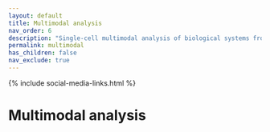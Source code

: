 ```yaml
---
layout: default
title: Multimodal analysis
nav_order: 6
description: "Single-cell multimodal analysis of biological systems from the Slavov Laboratory | Proteome biology "
permalink: multimodal
has_children: false
nav_exclude: true
---
```

{% include social-media-links.html %}

# Multimodal analysis

<!--
{: .fs-9 }
Proteome biology
{: .fs-6 .fw-300}


&nbsp;



&nbsp;




## Funding support
The research reported here has been supported by funding from the [NIH Director's Award](https://projectreporter.nih.gov/project_info_description.cfm?aid=9167004&icde=31336575) by an [Allen Distinguished Investigator Award](https://alleninstitute.org/what-we-do/frontiers-group/distinguished-investigators/projects/tracking-proteome-dynamics-single-cells) from the Paul G. Allen Frontiers Group and by [CZI](https://chanzuckerberg.com/science/programs-resources/single-cell-biology/seednetworks/mapping-the-transcriptome-and-proteome-of-human-testis-in-3d/).

-->


 &nbsp;

 &nbsp;

 &nbsp;  
